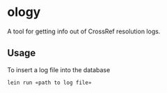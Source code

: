 # ology

A tool for getting info out of CrossRef resolution logs.

## Usage

To insert a log file into the database

    lein run «path to log file»

    